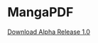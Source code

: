 # MangaPDF

[Download Alpha Release 1.0](https://github.com/Herooyyy/MangaPDF-Releases/raw/master/MangaPDF%20Alpha%20Release%201.0.rar)
